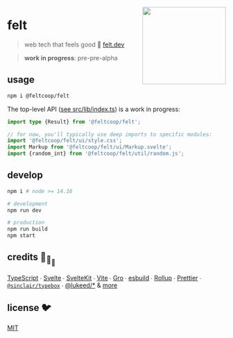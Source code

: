 [<img src="src/static/felt.png" align="right" width="192" height="178">](https://www.felt.dev)

# felt

> web tech that feels good 💚
> [felt.dev](https://www.felt.dev)

> **work in progress**: pre-pre-alpha

## usage

```bash
npm i @feltcoop/felt
```

The top-level API ([see src/lib/index.ts](src/lib/index.ts)) is a work in progress:

```ts
import type {Result} from '@feltcoop/felt';

// for now, you'll typically use deep imports to specific modules:
import '@feltcoop/felt/ui/style.css';
import Markup from '@feltcoop/felt/ui/Markup.svelte';
import {random_int} from '@feltcoop/felt/util/random.js';
```

## develop

```bash
npm i # node >= 14.16

# development
npm run dev

# production
npm run build
npm start
```

## credits 🐢<sub>🐢</sub><sub><sub>🐢</sub></sub>

[TypeScript](https://github.com/microsoft/TypeScript) ∙
[Svelte](https://github.com/sveltejs/svelte) ∙
[SvelteKit](https://github.com/sveltejs/kit) ∙
[Vite](https://github.com/vitejs/vite) ∙
[Gro](https://github.com/feltcoop/gro) ∙
[esbuild](https://github.com/evanw/esbuild) ∙
[Rollup](https://github.com/rollup/rollup) ∙
[Prettier](https://github.com/prettier/prettier) ∙
[`@sinclair/typebox`](https://github.com/sinclairzx81/typebox) ∙
[@lukeed\/\*](https://github.com/lukeed)
& [more](package.json)

## license 🐦

[MIT](LICENSE)

